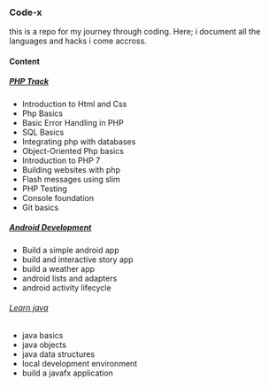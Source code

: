 ### Code-x
this is a repo for my journey through coding. Here; i document all the languages and hacks i come accross.

#### Content 

##### [PHP Track](php-track/)

- Introduction to Html and Css
- Php Basics
- Basic Error Handling in PHP
- SQL Basics
- Integrating php with databases
- Object-Oriented Php basics
- Introduction to PHP 7
- Building websites with php 
- Flash messages using slim
- PHP Testing
- Console foundation
- Git basics


##### [Android Development](android-dev/)

- Build a simple android app 
- build and interactive story app 
- build a weather app 
- android lists and adapters
- android activity lifecycle 

###### [Learn java](java/)
- java basics 
- java objects 
- java data structures 
- local development environment
- build a javafx application
